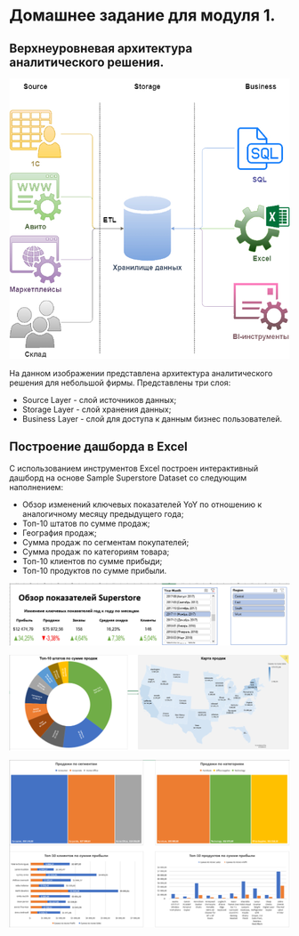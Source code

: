 # Домашнее задание для модуля 1.

## Верхнеуровневая архитектура аналитического решения.

![Рисунок 1](./draw1.jpg)

На данном изображении представлена архитектура аналитического решения для небольшой фирмы.
Представлены три слоя:
- Source Layer - слой источников данных;
- Storage Layer - слой хранения данных;
- Business Layer - слой для доступа к данным бизнес пользователей.

## Построение дашборда в Excel

С использованием инструментов Excel построен интерактивный дашборд на основе Sample Superstore Dataset со следующим наполнением:

- Обзор изменений ключевых показателей YoY по отношению к аналогичному месяцу предыдущего года;
- Топ-10 штатов по сумме продаж;
- География продаж;
- Сумма продаж по сегментам покупателей;
- Сумма продаж по категориям товара;
- Топ-10 клиентов по сумме прибыди;
- Топ-10 продуктов по сумме прибыли.

![Рисунок 2](./head.bmp)

![Рисунок 3](./state_and_map.bmp)

![Рисунок 4](./bottom.bmp)